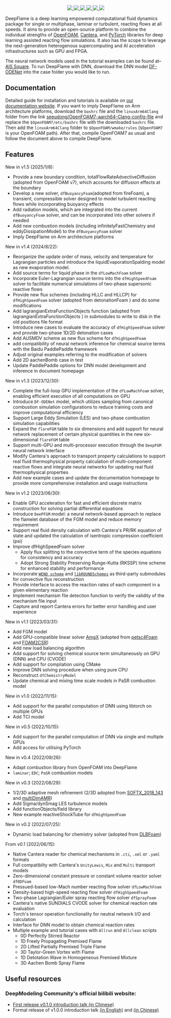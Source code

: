 <p align="center">
    <a href="https://github.com/deepmodeling/deepflame-dev">
        <img src="https://user-images.githubusercontent.com/121787251/218061666-eb9e4188-d368-41d0-8ed6-fe5121699efe.jpg">
    </a>
    <a href="https://github.com/deepmodeling/deepflame-dev/releases">
        <img src="https://img.shields.io/github/v/release/deepmodeling/deepflame-dev?include_prereleases&label=latest%20release&rgb(0%2C%20113%2C%20189)">
    </a>    
    <a href="https://github.com/deepmodeling/deepflame-dev/pulls">
        <img src="https://img.shields.io/badge/contributions-welcome-red.svg?color=rgb(48%2C%20185%2C%20237)">
    </a>    
    <a href="https://github.com/deepmodeling/deepflame-dev/blob/master/LICENSE">
        <img src="https://img.shields.io/github/license/deepmodeling/deepflame-dev?logo=GitHub&color=rgb(255%2C%20232%2C%2054)">
    </a>    
    <a href="https://deepflame.deepmodeling.com/en/latest/">
        <img src="https://img.shields.io/website?label=Documentation%20HomePage&up_message=online&url=https%3A%2F%2Fdeepflame.deepmodeling.com%2Fen%2Flatest%2F&color=rgb(241%2C%20155%2C%2068)">
    </a>  
    <a href="https://doi.org/10.1016/j.cpc.2023.108842">
        <img src="https://img.shields.io/badge/DOI-10.1016%2Fj.cpc.2023.108842-black?color=rgb(232%2C%2093%2C%2050)">
    </a> 
</p>

DeepFlame is a deep learning empowered computational fluid dynamics package for single or multiphase, laminar or turbulent, reacting flows at all speeds. It aims to provide an open-source platform to combine the individual strengths of [OpenFOAM](https://openfoam.org), [Cantera](https://cantera.org), and [PyTorch](https://pytorch.org/) libraries for deep learning assisted reacting flow simulations. It also has the scope to leverage the next-generation heterogenous supercomputing and AI acceleration infrastructures such as GPU and FPGA.

The neural network models used in the tutorial examples can be found at– [AIS Square](https://www.aissquare.com/). To run DeepFlame with DNN, download the DNN model [DF-ODENet](https://www.aissquare.com/models/detail?pageType=models&name=DF-ODENet_DNNmodel&id=197) into the case folder you would like to run.

## Documentation
Detailed guide for installation and tutorials is available on [our documentation website](https://deepflame.deepmodeling.com). If you want to imply DeepFlame on Arm architecture platforms, download the `bashrc` file and the `linuxArm64Clang` folder from the link [seeudong/OpenFOAM7-aarch64-Clang-config-file](https://github.com/seeudong/OpenFOAM7-aarch64-Clang-config-file) and replace the `$OpenFOAM7/etc/bashrc` file with the downloaded `bashrc` file. Then add the `linuxArm64Clang` folder to `$OpenFOAM/wmake/rules` (`$OpenFOAM7` is your OpenFOAM path). After that, compile OpenFOAM7 as usual and follow the document above to compile DeepFlame.

## Features
New in v1.5 (2025/1/8):
- Provide a new boundary condition, totalFlowRateAdvectiveDiffusion (adopted from OpenFOAM v7), which accounts for diffusion effects at the boundary
- Develop a new solver, `dfBuoyancyFoam`(adopted from fireFoam), a transient, compressible solver designed to model turbulent reacting flows while incorporating buoyancy effects
- Add radiation models, which are integrated into the current `dfBuoyancyFoam` solver, and can be incorporated into other solvers if needed
- Add new combustion models (including infinitelyFastChemistry and eddyDissipationModel) to the `dfBuoyancyFoam` solver
- Imply DeepFlame on Arm architecture platforms

New in v1.4 (2024/8/22):
- Reorganize the update order of mass, velocity and temperature for Lagrangian particles and introduce the liquidEvaporationSpalding model as new evaporation model.
- Add source terms for liquid phase in the `dfLowMachFoam` solver
- Incorporate Euler-Lagrangian source terms into the `dfHighSpeedFoam` solver to facilitate numerical simulations of two-phase supersonic reactive flows
- Provide new flux schemes (including HLLC and HLLCP) for `dfHighSpeedFoam` solver (adopted from detonationFoam ) and do some modifications
- Add lagrangianExtraFunctionObjects function (adopted from lagrangianExtraFunctionObjects ) in submodules to write to disk in the old positions file format
- Introduce new cases to evaluate the accuracy of `dfHighSpeedFoam` solver and provide two-phase 1D/2D detonation cases
- Add AUSMDV scheme as new flux scheme for `dfHighSpeedFoam`
- add compatibility of neural network inference for chemical source terms with the Baidu PaddlePaddle framework
- Adjust original examples referring to the modification of solvers
- Add 2D aachenBomb case in test
- Update PaddlePaddle options for DNN model development and inference in document homepage

New in v1.3 (2023/12/30):
- Complete the full-loop GPU implementation of the `dfLowMachFoam` solver, enabling efficient execution of all computations on GPU
- Introduce `DF-ODENet` model, which utilizes sampling from canonical combustion simulation configurations to reduce training costs and improve computational efficiency
- Support Large Eddy Simulation (LES) and two-phase combustion simulation capabilities
- Expand the `flareFGM` table to six dimensions and add support for neural network replacement of certain physical quantities in the new six-dimensional `flareFGM` table
- Support multi-GPU and multi-processor execution through the `DeepFGM` neural network interface
- Modify Cantera's approach to transport property calculations to support real fluid thermophysical property calculation of multi-component reactive flows and integrate neural networks for updating real fluid thermophysical properties
- Add new example cases and update the documentation homepage to provide more comprehensive installation and usage instructions 

New in v1.2 (2023/06/30):
- Enable GPU acceleration for fast and efficient discrete matrix construction for solving partial differential equations
- Introduce `DeePFGM` model: a neural network-based approach to replace the flamelet database of the FGM model and reduce memory requirement
- Support real fluid density calculation with Cantera's PR/RK equation of state and updated the calculation of isentropic compression coefficient (psi)
- Improve dfHighSpeedFoam solver
  - Apply flux splitting to the convective term of the species equations for consistency and accuracy
  - Adopt Strong Stability Preserving Runge-Kutta (RKSSP) time scheme for enhanced stability and performance
- Incorporate [`WENO scheme`](https://github.com/WENO-OF/WENOEXT) and [`libROUNDSchemes`](https://github.com/advanCFD/libROUNDSchemes) as third-party submodules for convective flux reconstruction
- Provide interface to access the reaction rates of each component in a given elementary reaction
- Implement mechanism file detection function to verify the validity of the mechanism file input
- Capture and report Cantera errors for better error handling and user experience

New in v1.1 (2023/03/31):
- Add FGM model
- Add GPU-compatible linear solver [AmgX](https://github.com/NVIDIA/AMGX) (adopted from [petsc4Foam](https://develop.openfoam.com/modules/external-solver) and [FOAM2CSR](https://gitlab.hpc.cineca.it/openfoam/foam2csr))
- Add new load balancing algorithm
- Add support for solving chemical source term simultaneously on GPU (DNN) and CPU (CVODE)
- Add support for compilation using CMake
- Improve DNN solving procedure when using pure CPU
- Reconstruct `dfChemistryModel`
- Update chemical and mixing time scale models in PaSR combustion model

New in v1.0 (2022/11/15):
- Add support for the parallel computation of DNN using libtorch on multiple GPUs 
- Add TCI model

New in v0.5 (2022/10/15):
- Add support for the parallel computation of DNN via single and multiple GPUs
- Add access for utilising PyTorch

New in v0.4 (2022/09/26):
- Adapt combustion library from OpenFOAM into DeepFlame
- `laminar`; `EDC`; `PaSR` combustion models

New in v0.3 (2022/08/29):
- 1/2/3D adaptive mesh refinement (2/3D adopted from [SOFTX_2018_143](https://github.com/ElsevierSoftwareX/SOFTX_2018_143) and [multiDimAMR](https://github.com/HenningScheufler/multiDimAMR))
- Add Sigma/dynSmag LES turbulence models
- Add functionObjects/field library
- New example reactiveShockTube for `dfHighSpeedFoam`

New in v0.2 (2022/07/25):
- Dynamic load balancing for chemistry solver (adopted from [DLBFoam](https://github.com/blttkgl/DLBFoam-1.0))

From v0.1 (2022/06/15):
- Native Cantera reader for chemical mechanisms in `.cti`, `.xml` or `.yaml` formats
- Full compatiblity with Cantera's `UnityLewis`, `Mix` and `Multi` transport models
- Zero-dimensional constant pressure or constant volume reactor solver `df0DFoam`
- Pressued-based low-Mach number reacting flow solver `dfLowMachFoam`
- Density-based high-speed reacting flow solver `dfHighSpeedFoam`
- Two-phase Lagrangian/Euler spray reacting flow solver `dfSprayFoam`
- Cantera's native SUNDIALS CVODE solver for chemical reaction rate evaluation
- Torch's tensor operation functionality for neutral network I/O and calculation
- Interface for DNN model to obtain chemical reaction rates
- Multiple example and tutorial cases with `Allrun` and `Allclean` scripts
  - 0D Perfectly Stirred Reactor
  - 1D Freely Propagating Premixed Flame
  - 2D Lifted Partially Premixed Triple Flame
  - 3D Taylor-Green Vortex with Flame
  - 1D Detotation Wave in Homogeneous Premixed Mixture
  - 3D Aachen Bomb Spray Flame


## Useful resources
### DeepModeling Community's official bilibili website: 
- [First release v0.1.0 introduction talk (in Chinese)](https://www.bilibili.com/video/BV1Vf4y1f7wB?vd_source=309a67109ca33c4ef79bf506f8ce70ab)
- Formal release of v1.0.0 introduction talk [(in English)](https://www.bilibili.com/video/BV1jv4y1U7YM/?spm_id_from=333.788&vd_source=309a67109ca33c4ef79bf506f8ce70ab) and [(in Chinese)](https://www.bilibili.com/video/BV14P411u75u/?spm_id_from=333.788&vd_source=309a67109ca33c4ef79bf506f8ce70ab)
